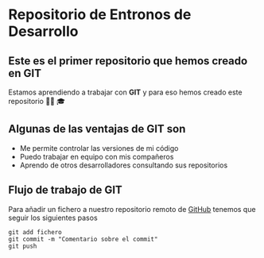 # Repositorio de Entronos de Desarrollo
## Este es el primer repositorio que hemos creado en GIT
Estamos aprendiendo a trabajar con **GIT** y para eso hemos creado este repositorio :woman_student: :mortar_board:

## Algunas de las ventajas de GIT son
* Me permite controlar las versiones de mi código
* Puedo trabajar en equipo con mis compañeros
* Aprendo de otros desarrolladores consultando sus repositorios

## Flujo de trabajo de GIT
Para añadir un fichero a nuestro repositorio remoto de [GitHub](https://github.com/) tenemos que seguir los siguientes pasos

```
git add fichero
git commit -m "Comentario sobre el commit"
git push
```